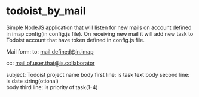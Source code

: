 # todoist_by_mail
Simple NodeJS application that will listen for new mails on account defined in imap config(in config.js file). On receiving new mail it will add new task to Todoist account that have token defined in config.js file.

Mail form:
to: mail.defined@in.imap

cc: mail.of.user.that@is.collaborator

subject: Todoist project name
body first line: is task text
body second line:  is date string(otional)    
body third line: is priority of task(1-4)
